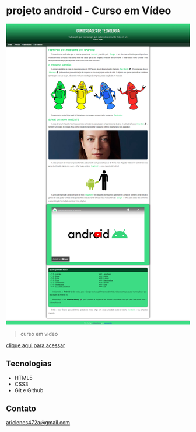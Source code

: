 # projeto android - Curso em Vídeo
                      
![preview](imagens/projeto-android.png)

> curso em vídeo

[clique aqui para acessar](https://ariclenesborges.github.io/projeto-android/)



## Tecnologias 

- HTML5
- CSS3
- Git e Github

## Contato

ariclenes472a@gmail.com
  
